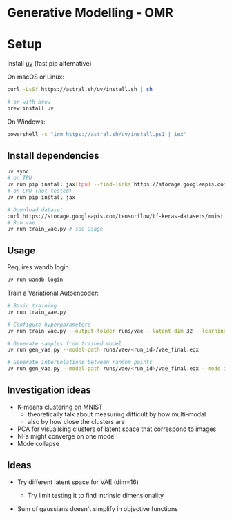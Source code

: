 # Generative Modelling - OMR

# Setup
Install [uv](https://github.com/astral-sh/uv) (fast pip alternative)

On macOS or Linux:
```bash
curl -LsSf https://astral.sh/uv/install.sh | sh

# or with brew
brew install uv
```

On Windows:
```bash
powershell -c "irm https://astral.sh/uv/install.ps1 | iex"
```

## Install dependencies

```bash
uv sync
# on TPU
uv run pip install jax[tpu] --find-links https://storage.googleapis.com/jax-releases/libtpu_releases.html
# on CPU (not tested)
uv run pip install jax
```

```bash
# Download dataset
curl https://storage.googleapis.com/tensorflow/tf-keras-datasets/mnist.npz --output mnist.npz
# Run vae
uv run train_vae.py # see Usage
```

## Usage

Requires wandb login.


```bash
uv run wandb login
```

Train a Variational Autoencoder:
```bash
# Basic training
uv run train_vae.py

# Configure hyperparameters
uv run train_vae.py --output-folder runs/vae --latent-dim 32 --learning-rate 0.001 --batch-size 64 --num-epochs 50 --num-vis-samples 10 --seed 42 --wandb-project vae-mnist

# Generate samples from trained model
uv run gen_vae.py --model-path runs/vae/<run_id>/vae_final.eqx

# Generate interpolations between random points
uv run gen_vae.py --model-path runs/vae/<run_id>/vae_final.eqx --mode interpolate
```

## Investigation ideas

- K-means clustering on MNIST
  - theoretically talk about measuring difficult by how multi-modal
  - also by how close the clusters are
- PCA for visualising clusters of latent space that correspond to images
- NFs might converge on one mode
- Mode collapse


## Ideas
- Try different latent space for VAE (dim=16)
  - Try limit testing it to find intrinsic dimensionality

- Sum of gaussians doesn't simplify in objective functions
